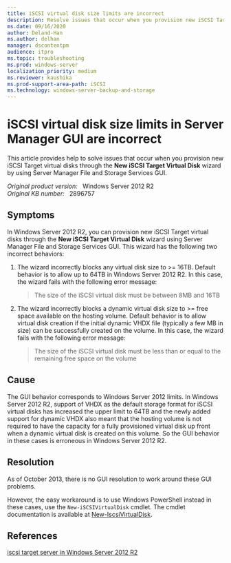 ```yaml
---
title: iSCSI virtual disk size limits are incorrect
description: Resolve issues that occur when you provision new iSCSI Target virtual disks through the New iSCSI Target Virtual Disk wizard by using Server Manager File and Storage Services GUI.
ms.date: 09/16/2020
author: Deland-Han
ms.author: delhan
manager: dscontentpm
audience: itpro
ms.topic: troubleshooting
ms.prod: windows-server
localization_priority: medium
ms.reviewer: kaushika
ms.prod-support-area-path: iSCSI
ms.technology: windows-server-backup-and-storage
---
```

# iSCSI virtual disk size limits in Server Manager GUI are incorrect

This article provides help to solve issues that occur when you provision new iSCSI Target virtual disks through the **New iSCSI Target Virtual Disk** wizard by using Server Manager File and Storage Services GUI.

_Original product version:_ &nbsp; Windows Server 2012 R2  
_Original KB number:_ &nbsp; 2896757

## Symptoms

In Windows Server 2012 R2, you can provision new iSCSI Target virtual disks through the **New iSCSI Target Virtual Disk** wizard using Server Manager File and Storage Services GUI. This wizard has the following two incorrect behaviors:

1. The wizard incorrectly blocks any virtual disk size to >= 16TB. Default behavior is to allow up to 64TB in Windows Server 2012 R2. In this case, the wizard fails with the following error message:

    > The size of the iSCSI virtual disk must be between 8MB and 16TB

2. The wizard incorrectly blocks a dynamic virtual disk size to >= free space available on the hosting volume. Default behavior is to allow virtual disk creation if the initial dynamic VHDX file (typically a few MB in size) can be successfully created on the volume. In this case, the wizard fails with the following error message:

    > The size of the iSCSI virtual disk must be less than or equal to the remaining free space on the volume

## Cause

The GUI behavior corresponds to Windows Server 2012 limits. In Windows Server 2012 R2, support of VHDX as the default storage format for iSCSI virtual disks has increased the upper limit to 64TB and the newly added support for dynamic VHDX also meant that the hosting volume is not required to have the capacity for a fully provisioned virtual disk up front when a dynamic virtual disk is created on this volume. So the GUI behavior in these cases is erroneous in Windows Server 2012 R2.

## Resolution

As of October 2013, there is no GUI resolution to work around these GUI problems.

However, the easy workaround is to use Windows PowerShell instead in these cases, use the `New-iSCSIVirtualDisk` cmdlet. The cmdlet documentation is available at [New-IscsiVirtualDisk](/powershell/module/iscsitarget/new-iscsivirtualdisk).

## References

[iscsi target server in Windows Server 2012 R2](https://blogs.technet.com/b/filecab/archive/2013/07/31/iscsi-target-server-in-windows-server-2012-r2.aspx)
